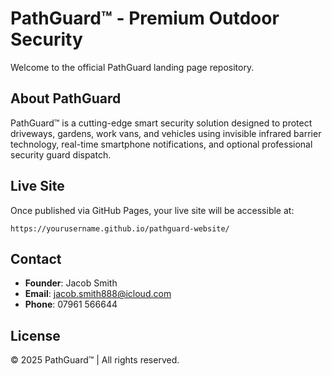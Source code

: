 # PathGuard™ - Premium Outdoor Security

Welcome to the official PathGuard landing page repository.

## About PathGuard
PathGuard™ is a cutting-edge smart security solution designed to protect driveways, gardens, work vans, and vehicles using invisible infrared barrier technology, real-time smartphone notifications, and optional professional security guard dispatch.

## Live Site
Once published via GitHub Pages, your live site will be accessible at:

```
https://yourusername.github.io/pathguard-website/
```

## Contact
- **Founder**: Jacob Smith
- **Email**: jacob.smith888@icloud.com
- **Phone**: 07961 566644

## License
© 2025 PathGuard™ | All rights reserved.
